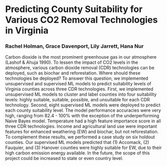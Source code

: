 # Predicting County Suitability for Various CO2 Removal Technologies in Virginia
### Rachel Holman, Grace Davenport, Lily Jarrett, Hana Nur

Carbon dioxide is the most prominent greenhouse gas in our atmosphere (Lashof & Ahuja 1990). To lessen the impact of CO2 levels in the atmosphere, various carbon dioxide removal (CDR) technologies can be deployed, such as biochar and reforestation. Where should these technologies be deployed? To answer this question, we implemented unsupervised and supervised ML models to predict suitability levels of Virginia counties across three CDR technologies. First, we implemented unsupervised ML models to cluster and label counties into four suitability levels: highly suitable, suitable, possible, and unsuitable for each CDR technology. Second, eight supervised ML models were deployed to predict each county suitability level. The model performance accuracies were very high, ranging from 82.4 - 100% with the exception of the underperforming Naive Bayes model. Temperature had a high feature importance score in all three CDR technologies. Income and agricultural land use were important features for enhanced weathering (EW) and biochar, but not reforestation. To complement these results, we performed a case study on six holdout counties. Our supervised ML models predicted that (1) Accomack, (2) Fauquier, and (3) Hanover counties were highly suitable for EW, due to their high carbon emission energy available. In the future, the scope of this project could be increased to state or even country level.
